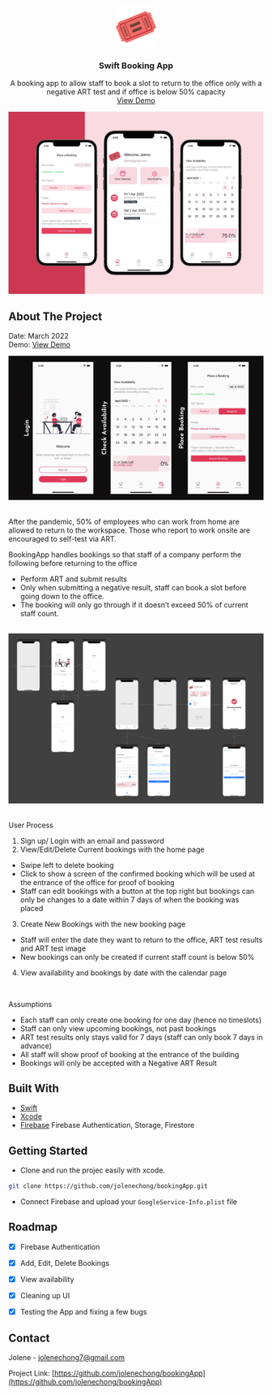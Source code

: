 <div align="center">
  <a href="https://github.com/jolenechong/bookingApp">
    <img src="assets/logo.png" alt="Logo" width="80" height="80">
  </a>

<h3 align="center">Swift Booking App</h3>

  <p align="center">
    A booking app to allow staff to book a slot to return to the office only with a negative ART test and if office is below 50% capacity
    <br />
    <a href="https://vimeo.com/694828075">View Demo</a>
  </p>
</div>

<!-- ABOUT THE PROJECT -->
<div align="center">
  <img src="assets/SwiftBookingApp.png" alt="Logo"/>
</div>


## About The Project
Date: March 2022<br>
Demo: <a href="https://vimeo.com/694828075">View Demo</a>

![Gif of booking submission](assets/submitBooking.gif)<br><br>

After the pandemic, 50% of employees who can work from home are allowed to return to the
workspace. Those who report to work onsite are encouraged to self-test via ART. <br>

BookingApp handles bookings so that staff of a company perform the following before returning to the office
- Perform ART and submit results
- Only when submitting a negative result, staff can book a slot before going down to the office.
- The booking will only go through if it doesn’t exceed 50% of current staff count.<br><br>

![Screenshot on Xcode](assets/overview.png)<br><br>

User Process
1. Sign up/ Login with an email and password
2. View/Edit/Delete Current bookings with the home page
  - Swipe left to delete booking
  - Click to show a screen of the confirmed booking which will be used at the entrance of the office for proof of booking
  - Staff can edit bookings with a button at the top right but bookings can only be changes to a date within 7 days of when the booking was placed
3. Create New Bookings with the new booking page
  - Staff will enter the date they want to return to the office, ART test results and ART test image
  - New bookings can only be created if current staff count is below 50%
4. View availability and bookings by date with the calendar page


<br>


Assumptions
- Each staff can only create one booking for one day (hence no timeslots)
- Staff can only view upcoming bookings, not past bookings
- ART test results only stays valid for 7 days (staff can only book 7 days in advance)
- All staff will show proof of booking at the entrance of the building
- Bookings will only be accepted with a Negative ART Result

## Built With

* [Swift](https://developer.apple.com/swift/)
* [Xcode](https://developer.apple.com/xcode/)
* [Firebase](https://firebase.google.com) Firebase Authentication, Storage, Firestore


<!-- GETTING STARTED -->
## Getting Started

* Clone and run the projec easily with xcode.
 ```sh
 git clone https://github.com/jolenechong/bookingApp.git
 ```
 
 * Connect Firebase and upload your ```GoogleService-Info.plist``` file


<!-- ROADMAP -->
## Roadmap

- [x] Firebase Authentication
- [x] Add, Edit, Delete Bookings
- [x] View availability
- [x] Cleaning up UI
- [x] Testing the App and fixing a few bugs


<!-- CONTACT -->
## Contact

Jolene - [jolenechong7@gmail.com](mailto:jolenechong7@gmail.com)

Project Link: [https://github.com/jolenechong/bookingApp](https://github.com/jolenechong/bookingApp)
